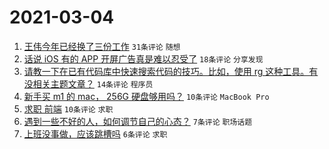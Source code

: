 # 2021-03-04

1. [王伟今年已经换了三份工作](https://www.v2ex.com/t/758236) `31条评论` `随想`
1. [话说 iOS 有的 APP 开屏广告真是难以忍受了](https://www.v2ex.com/t/758249) `18条评论` `分享发现`
1. [请教一下在已有代码库中快速搜索代码的技巧。比如，使用 rg 这种工具。有没相关主题文章？](https://www.v2ex.com/t/758240) `14条评论` `程序员`
1. [新手买 m1 的 mac， 256G 硬盘够用吗？](https://www.v2ex.com/t/758263) `10条评论` `MacBook Pro`
1. [求职 前端](https://www.v2ex.com/t/758243) `10条评论` `求职`
1. [遇到一些不好的人，如何调节自己的心态？](https://www.v2ex.com/t/758246) `7条评论` `职场话题`
1. [上班没事做，应该跳槽吗](https://www.v2ex.com/t/758259) `6条评论` `求职`
